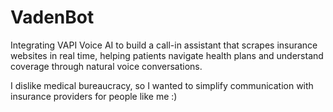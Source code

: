 # VadenBot
Integrating VAPI Voice AI to build a call-in assistant that scrapes insurance websites in real time, helping patients navigate health plans and understand coverage through natural voice conversations.

I dislike medical bureaucracy, so I wanted to simplify communication with insurance providers for people like me :)
